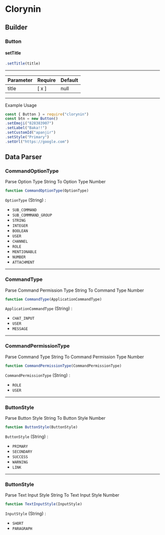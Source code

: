 # Clorynin

<h2>Builder</h2>
<h3>Button</h3>
<h4>setTitle</h3>

```js
.setTitle(title)
```

--------------
| Parameter | Require | Default |
| ----- | ----- | ----- |
| title | [ x ] | null |
--------------

Example Usage

```js
const { Button } = require("clorynin")
const btn = new Button()
.setEmoji("828383907")
.setLabel("Baka!!")
.setCustomId("apanjir")
.setStyle("Primary")
.setUrl("https://google.com")
```

<h2>Data Parser</h2>
<h3>CommandOptionType</h3>

Parse Option Type String To Option Type Number
```js
function CommandOptionType(OptionType)
```
`OptionType` (String) :
- `SUB_COMMAND`
- `SUB_COMMMAND_GROUP`
- `STRING`
- `INTEGER`
- `BOOLEAN`
- `USER`
- `CHANNEL`
- `ROLE`
- `MENTIONABLE`
- `NUMBER`
- `ATTACHMENT`

--------------------

<h3>CommandType</h3>

Parse Command Permission Type String To Command Type Number
```js
function CommandType(ApplicationCommandType)
```
`ApplicationCommandType` (String) :
- `CHAT_INPUT`
- `USER`
- `MESSAGE`

--------------------

<h3>CommandPermissionType</h3>

Parse Command Type String To Command Permission Type Number
```js
function CommandPermissionType(CommandPermissionType)
```
`CommandPermissionType` (String) :
- `ROLE`
- `USER`

---------------------

<h3>ButtonStyle</h3>

Parse Button Style String To Button Style Number
```js
function ButtonStyle(ButtonStyle)
```
`ButtonStyle` (String) :
- `PRIMARY`
- `SECONDARY`
- `SUCCESS`
- `WARNING`
- `LINK`

-------------------

<h3>ButtonStyle</h3>

Parse Text Input Style String To Text Input Style Number
```js
function TextInputStyle(InputStyle)
```
`InputStyle` (String) :
- `SHORT`
- `PARAGRAPH`
